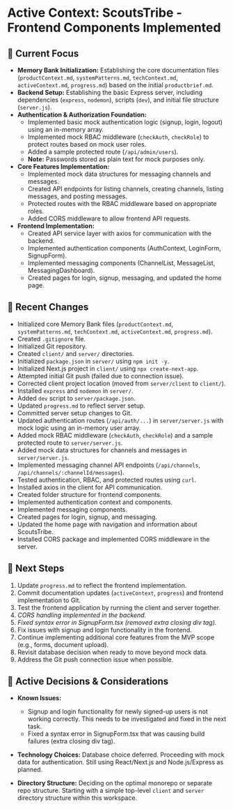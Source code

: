 # Active Context: ScoutsTribe - Frontend Components Implemented

## 🎯 Current Focus

- **Memory Bank Initialization:** Establishing the core documentation files (`productContext.md`, `systemPatterns.md`, `techContext.md`, `activeContext.md`, `progress.md`) based on the initial `productbrief.md`.
- **Backend Setup:** Establishing the basic Express server, including dependencies (`express`, `nodemon`), scripts (`dev`), and initial file structure (`server.js`).
- **Authentication & Authorization Foundation:**
    - Implemented basic mock authentication logic (signup, login, logout) using an in-memory array.
    - Implemented mock RBAC middleware (`checkAuth`, `checkRole`) to protect routes based on mock user roles.
    - Added a sample protected route (`/api/admin/users`).
    - **Note:** Passwords stored as plain text for mock purposes only.
- **Core Features Implementation:**
    - Implemented mock data structures for messaging channels and messages.
    - Created API endpoints for listing channels, creating channels, listing messages, and posting messages.
    - Protected routes with the RBAC middleware based on appropriate roles.
    - Added CORS middleware to allow frontend API requests.
- **Frontend Implementation:**
    - Created API service layer with axios for communication with the backend.
    - Implemented authentication components (AuthContext, LoginForm, SignupForm).
    - Implemented messaging components (ChannelList, MessageList, MessagingDashboard).
    - Created pages for login, signup, messaging, and updated the home page.

## 📝 Recent Changes

- Initialized core Memory Bank files (`productContext.md`, `systemPatterns.md`, `techContext.md`, `activeContext.md`, `progress.md`).
- Created `.gitignore` file.
- Initialized Git repository.
- Created `client/` and `server/` directories.
- Initialized `package.json` in `server/` using `npm init -y`.
- Initialized Next.js project in `client/` using `npx create-next-app`.
- Attempted initial Git push (failed due to connection issue).
- Corrected client project location (moved from `server/client` to `client/`).
- Installed `express` and `nodemon` in `server/`.
- Added `dev` script to `server/package.json`.
- Updated `progress.md` to reflect server setup.
- Committed server setup changes to Git.
- Updated authentication routes (`/api/auth/...`) in `server/server.js` with mock logic using an in-memory user array.
- Added mock RBAC middleware (`checkAuth`, `checkRole`) and a sample protected route to `server/server.js`.
- Added mock data structures for channels and messages in `server/server.js`.
- Implemented messaging channel API endpoints (`/api/channels`, `/api/channels/:channelId/messages`).
- Tested authentication, RBAC, and protected routes using `curl`.
- Installed axios in the client for API communication.
- Created folder structure for frontend components.
- Implemented authentication context and components.
- Implemented messaging components.
- Created pages for login, signup, and messaging.
- Updated the home page with navigation and information about ScoutsTribe.
- Installed CORS package and implemented CORS middleware in the server.

## 🚀 Next Steps

1.  Update `progress.md` to reflect the frontend implementation.
2.  Commit documentation updates (`activeContext`, `progress`) and frontend implementation to Git.
3.  Test the frontend application by running the client and server together.
4.  *CORS handling implemented in the backend.*
5.  *Fixed syntax error in SignupForm.tsx (removed extra closing div tag).*
5.  Fix issues with signup and login functionality in the frontend.
6.  Continue implementing additional core features from the MVP scope (e.g., forms, document upload).
7.  Revisit database decision when ready to move beyond mock data.
8.  Address the Git push connection issue when possible.

## 🤔 Active Decisions & Considerations

- **Known Issues:**
  - Signup and login functionality for newly signed-up users is not working correctly. This needs to be investigated and fixed in the next task.
  - Fixed a syntax error in SignupForm.tsx that was causing build failures (extra closing div tag).

- **Technology Choices:** Database choice deferred. Proceeding with mock data for authentication. Still using React/Next.js and Node.js/Express as planned.
- **Directory Structure:** Deciding on the optimal monorepo or separate repo structure. Starting with a simple top-level `client` and `server` directory structure within this workspace.